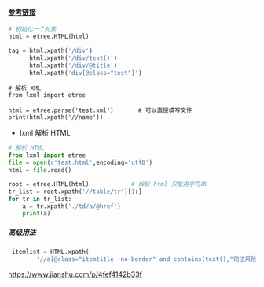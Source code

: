 #### [参考链接](https://blog.csdn.net/qq_36148847/article/details/79167267)



```python
# 初始化一个对象
html = etree.HTML(html)

tag = html.xpath('/div')
	  html.xpath('/div/text()')
      html.xpath('/div/@title')
      html.xpath('div[@class="test"]')
```

```
# 解析 XML 
from lxml import etree

html = etree.parse('test.xml')       # 可以直接填写文件
print(html.xpath('//name'))
```

- lxml 解析 HTML

```python
# 解析 HTML 
from lxml import etree
file = open(r'test.html',encoding='utf8')
html = file.read()

root = etree.HTML(html)            # 解析 html 只能用字符串
tr_list = root.xpath('//table/tr')[1:]
for tr in tr_list:
    a = tr.xpath('./td/a/@href')
    print(a)
```

##### 高级用法

```python
 itemlist = HTML.xpath(
        '//a[@class="itemtitle -no-border" and contains(text(),"司法风险")]/following-sibling::div[@class="itemcontent -no-border "]/div[@class="item  " or @class="item -disable  "]')
```

https://www.jianshu.com/p/4fef4142b33f